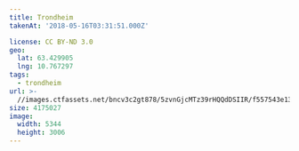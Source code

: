 ```yaml
---
title: Trondheim
takenAt: '2018-05-16T03:31:51.000Z'

license: CC BY-ND 3.0
geo:
  lat: 63.429905
  lng: 10.767297
tags:
  - trondheim
url: >-
  //images.ctfassets.net/bncv3c2gt878/5zvnGjcMTz39rHQQdDSIIR/f557543e13776b577b29145f24421e25/trondheim_27304148387_o
size: 4175027
image:
  width: 5344
  height: 3006
---
```

